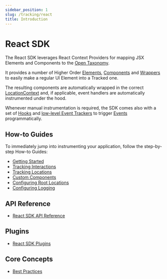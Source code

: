 ```yaml
---
sidebar_position: 1
slug: /tracking/react
title: Introduction
---
```

# React SDK

The React SDK leverages React Context Providers for mapping JSX Elements and Components to the [Open Taxonomy](/taxonomy/introduction.md).

It provides a number of Higher Order [Elements](/tracking/react/api-reference/trackedElements/overview.md), [Components](/tracking/react/api-reference/trackedContexts/overview.md) and [Wrappers](/tracking/react/api-reference/locationWrappers/overview.md) to easily make a regular UI Element into a Tracked one. 

The resulting components are automatically wrapped in the correct [LocationContext](/taxonomy/reference/location-contexts/overview.md) and, if applicable, event handlers are automatically instrumented under the hood.

Whenever manual instrumentation is required, the SDK comes also with a set of [Hooks](/tracking/react/api-reference/hooks/overview.md) and [low-level Event Trackers](/tracking/react/api-reference/eventTrackers/overview.md) to trigger [Events](/taxonomy/reference/events/overview.md) programmatically.

## How-to Guides
To immediately jump into instrumenting your application, follow the step-by-step How-to Guides:
- [Getting Started](/tracking/react/how-to-guides/getting-started.md)
- [Tracking Interactions](/tracking/react/how-to-guides/tracking-interactions.md)
- [Tracking Locations](/tracking/react/how-to-guides/tracking-locations.md)
- [Custom Components](/tracking/react/how-to-guides/custom-components.md)
- [Configuring Root Locations](/tracking/react/how-to-guides/configuring-root-locations.md)
- [Configuring Logging](/tracking/react/how-to-guides/configuring-logging.md)

## API Reference 
- [React SDK API Reference](/tracking/react/api-reference/overview.md)

## Plugins
- [React SDK Plugins](/tracking/react/plugins/overview.md)

## Core Concepts
- [Best Practices](/tracking/core-concepts/react/best-practices.md)
